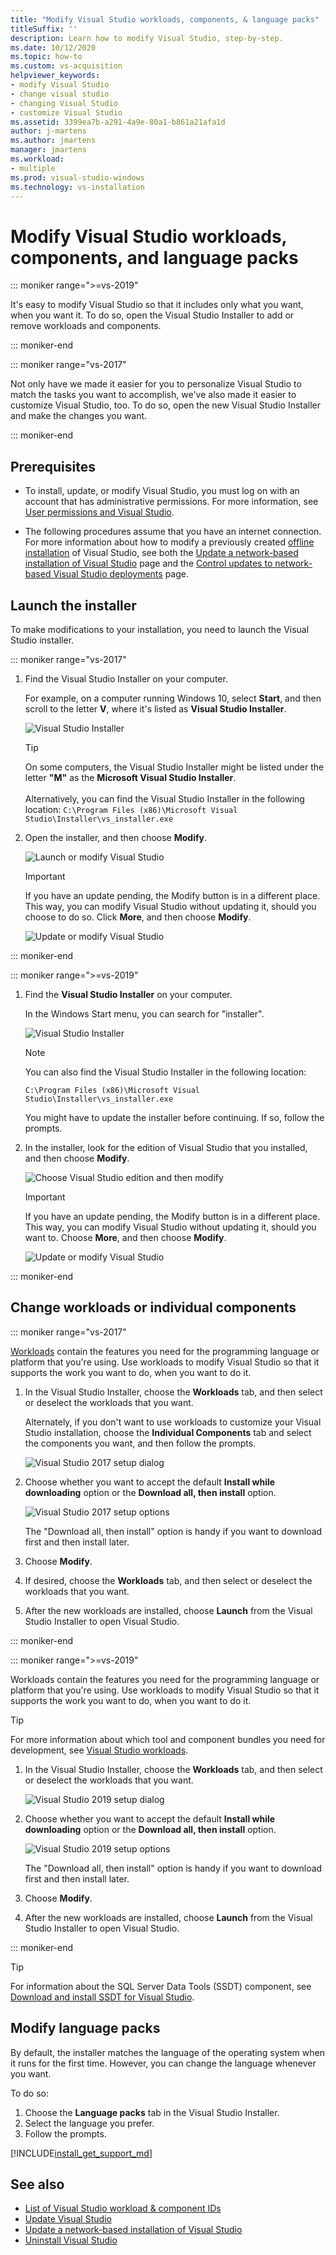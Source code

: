 ```yaml
---
title: "Modify Visual Studio workloads, components, & language packs"
titleSuffix: ''
description: Learn how to modify Visual Studio, step-by-step.
ms.date: 10/12/2020
ms.topic: how-to
ms.custom: vs-acquisition
helpviewer_keywords:
- modify Visual Studio
- change visual studio
- changing Visual Studio
- customize Visual Studio
ms.assetid: 3399ea7b-a291-4a9e-80a1-b861a21afa1d
author: j-martens
ms.author: jmartens
manager: jmartens
ms.workload:
- multiple
ms.prod: visual-studio-windows
ms.technology: vs-installation
---
```

# Modify Visual Studio workloads, components, and language packs

::: moniker range=">=vs-2019"

It's easy to modify Visual Studio so that it includes only what you want, when you want it. To do so, open the Visual Studio Installer to add or remove workloads and components.

::: moniker-end

::: moniker range="vs-2017"

Not only have we made it easier for you to personalize Visual Studio to match the tasks you want to accomplish, we've also made it easier to customize Visual Studio, too. To do so, open the new Visual Studio Installer and make the changes you want.

::: moniker-end

## Prerequisites

+ To install, update, or modify Visual Studio, you must log on with an account that has administrative permissions. For more information, see [User permissions and Visual Studio](../ide/user-permissions-and-visual-studio.md).

+ The following procedures assume that you have an internet connection. For more information about how to modify a previously created [offline installation](create-an-offline-installation-of-visual-studio.md) of Visual Studio, see both the [Update a network-based installation of Visual Studio](update-a-network-installation-of-visual-studio.md) page and the [Control updates to network-based Visual Studio deployments](controlling-updates-to-visual-studio-deployments.md) page.

## Launch the installer

To make modifications to your installation, you need to launch the Visual Studio installer.

::: moniker range="vs-2017"

1. Find the Visual Studio Installer on your computer.

     For example, on a computer running Windows 10, select **Start**, and then scroll to the letter **V**, where it's listed as **Visual Studio Installer**.

     ![Visual Studio Installer](media/locate-the-visual-studio-installer.png "Locate the Microsoft Visual Studio Installer")

     >[!TIP]
     >On some computers, the Visual Studio Installer might be listed under the letter **"M"** as the **Microsoft Visual Studio Installer**.<br/><br/> Alternatively, you can find the Visual Studio Installer in the following location: `C:\Program Files (x86)\Microsoft Visual Studio\Installer\vs_installer.exe`

1. Open the installer, and then choose **Modify**.

     ![Launch or modify Visual Studio](media/modify-visual-studio.png "Modify Visual Studio 2017")

     > [!IMPORTANT]
     > If you have an update pending, the Modify button is in a different place. This way, you can modify Visual Studio without updating it, should you choose to do so. Click **More**, and then choose **Modify**.
     >
     > ![Update or modify Visual Studio](media/modify-or-update-visual-studio.png "Update or modify Visual Studio 2017")

::: moniker-end

::: moniker range=">=vs-2019"

1. Find the **Visual Studio Installer** on your computer.

     In the Windows Start menu, you can search for "installer".

     ![Visual Studio Installer](media/vs-2019/visual-studio-installer.png "Search for the Visual Studio Installer")

     > [!NOTE]
     > You can also find the Visual Studio Installer in the following location:
     >
     > `C:\Program Files (x86)\Microsoft Visual Studio\Installer\vs_installer.exe`

    You might have to update the installer before continuing. If so, follow the prompts.

1. In the installer, look for the edition of Visual Studio that you installed, and then choose **Modify**.

     ![Choose Visual Studio edition and then modify](media/vs-2019/vs-installer-modify.png "Choose Visual Studio 2019 edition and then modify")

     > [!IMPORTANT]
     > If you have an update pending, the Modify button is in a different place. This way, you can modify Visual Studio without updating it, should you want to. Choose **More**, and then choose **Modify**.
     >
     > ![Update or modify Visual Studio](media/vs-2019/modify-update-visual-studio.png "Update or modify Visual Studio 2019")

::: moniker-end

## Change workloads or individual components

::: moniker range="vs-2017"

 [Workloads](https://visualstudio.microsoft.com/vs/support/selecting-workloads-visual-studio-2017/) contain the features you need for the programming language or platform that you're using. Use workloads to modify Visual Studio so that it supports the work you want to do, when you want to do it.

1. In the Visual Studio Installer, choose the **Workloads** tab, and then select or deselect the workloads that you want.

   Alternately, if you don't want to use workloads to customize your Visual Studio installation, choose the **Individual Components** tab and  select the components you want, and then follow the prompts.

    ![Visual Studio 2017 setup dialog](media/modify-workloads.png "Choose a workload in Visual Studio 2019")

1. Choose whether you want to accept the default **Install while downloading** option or the **Download all, then install** option.

    ![Visual Studio 2017 setup options](media/vs-2019/vs-installer-choose-install-or-download.png "Choose to install while downloading or to download first and install later")

    The "Download all, then install" option is handy if you want to download first and then install later.

1. Choose **Modify**.

1. If desired, choose the **Workloads** tab, and then select or deselect the workloads that you want.

1. After the new workloads are installed, choose **Launch** from the Visual Studio Installer to open Visual Studio.

::: moniker-end

::: moniker range=">=vs-2019"

 Workloads contain the features you need for the programming language or platform that you're using. Use workloads to modify Visual Studio so that it supports the work you want to do, when you want to do it.

 > [!TIP]
>For more information about which tool and component bundles you need for development, see [Visual Studio workloads](https://visualstudio.microsoft.com/vs/#workloads).

1. In the Visual Studio Installer, choose the **Workloads** tab, and then select or deselect the workloads that you want.

    ![Visual Studio 2019 setup dialog](media/vs-2019/vs-installer-modify-workloads.png "Choose a workload in Visual Studio 2019")

1. Choose whether you want to accept the default **Install while downloading** option or the **Download all, then install** option.

    ![Visual Studio 2019 setup options](media/vs-2019/vs-installer-choose-install-or-download.png "Choose to install while downloading or to download first and install later")

    The "Download all, then install" option is handy if you want to download first and then install later.

1. Choose **Modify**.

1. After the new workloads are installed, choose **Launch** from the Visual Studio Installer to open Visual Studio.

::: moniker-end

>[!TIP]
> For information about the SQL Server Data Tools (SSDT) component, see [Download and install SSDT for Visual Studio](/sql/ssdt/download-sql-server-data-tools-ssdt?view=sql-server-ver15&preserve-view=true).

## Modify language packs

By default, the installer matches the language of the operating system when it runs for the first time. However, you can change the language whenever you want. 

To do so:

1. Choose the **Language packs** tab in the Visual Studio Installer.
1. Select the language you prefer.
1. Follow the prompts.

[!INCLUDE[install_get_support_md](includes/install_get_support_md.md)]

## See also

* [List of Visual Studio workload & component IDs](workload-and-component-ids.md)
* [Update Visual Studio](update-visual-studio.md)
* [Update a network-based installation of Visual Studio](update-a-network-installation-of-visual-studio.md)
* [Uninstall Visual Studio](uninstall-visual-studio.md)
